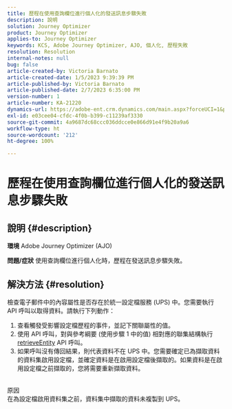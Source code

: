 ```yaml
---
title: 歷程在使用查詢欄位進行個人化的發送訊息步驟失敗
description: 說明
solution: Journey Optimizer
product: Journey Optimizer
applies-to: Journey Optimizer
keywords: KCS, Adobe Journey Optimizer, AJO, 個人化, 歷程失敗
resolution: Resolution
internal-notes: null
bug: false
article-created-by: Victoria Barnato
article-created-date: 1/5/2023 9:39:39 PM
article-published-by: Victoria Barnato
article-published-date: 2/7/2023 6:35:00 PM
version-number: 1
article-number: KA-21220
dynamics-url: https://adobe-ent.crm.dynamics.com/main.aspx?forceUCI=1&pagetype=entityrecord&etn=knowledgearticle&id=3cfaf76f-418d-ed11-81ac-6045bd006239
exl-id: e03cee04-cfdc-4f0b-b399-c11239af3330
source-git-commit: 4a9687dc68ccc036ddcce0e866d91e4f9b20a9a6
workflow-type: ht
source-wordcount: '212'
ht-degree: 100%

---
```


# 歷程在使用查詢欄位進行個人化的發送訊息步驟失敗

## 說明 {#description}

<b>環境</b>
Adobe Journey Optimizer (AJO)


<b>問題/症狀</b>
使用查詢欄位進行個人化時，歷程在發送訊息步驟失敗。


## 解決方法 {#resolution}


檢查電子郵件中的內容屬性是否存在於統一設定檔服務 (UPS) 中。您需要執行 API 呼叫以取得資料。請執行下列動作：

1. 查看觸發受影響設定檔歷程的事件，並記下關聯屬性的值。
2. 使用 API 呼叫，對與參考綱要 (使用步驟 1 中的值) 相對應的聯集結構執行 [retrieveEntity](https://developer.adobe.com/experience-platform-apis/references/profile/#tag/Entities/operation/retrieveEntity) API 呼叫。
3. 如果呼叫沒有傳回結果，則代表資料不在 UPS 中。您需要確定已為擷取資料的資料集啟用設定檔，並確定資料是在啟用設定檔後擷取的。如果資料是在啟用設定檔之前擷取的，您將需要重新擷取資料。



<br>原因<br>
在為設定檔啟用資料集之前，資料集中擷取的資料未複製到 UPS。
